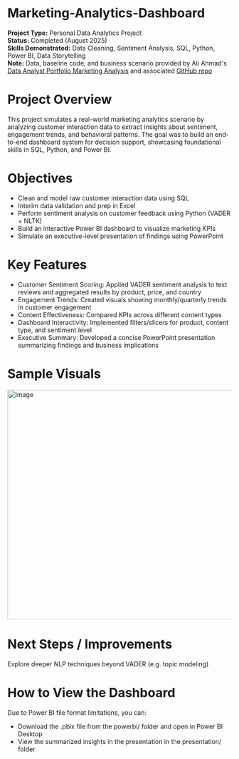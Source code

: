 # Marketing-Analytics-Dashboard
**Project Type:** Personal Data Analytics Project<br>
**Status:** Completed (August 2025)<br>
**Skills Demonstrated:** Data Cleaning, Sentiment Analysis, SQL, Python, Power BI, Data Storytelling<br>
**Note:** Data, baseline code, and business scenario provided by Ali Ahmad's [Data Analyst Portfolio Marketing Analysis](https://youtube.com/playlist?list=PLMfXakCUhXsHxNShtz2ucsR69RCJqMnnd&si=dEHRjT-v6vfXBWmh) and associated [GitHub repo](https://github.com/aliahmad-1987/DataAnalystPortfolioProject_PBI_SQL_Python_MarketingAnalytics/tree/main)

# Project Overview
This project simulates a real-world marketing analytics scenario by analyzing customer interaction data to extract insights about sentiment, engagement trends, and behavioral patterns. The goal was to build an end-to-end dashboard system for decision support, showcasing foundational skills in SQL, Python, and Power BI.

# Objectives

- Clean and model raw customer interaction data using SQL<br>
- Interim data validation and prep in Excel<br>
- Perform sentiment analysis on customer feedback using Python (VADER + NLTK)<br>
- Build an interactive Power BI dashboard to visualize marketing KPIs<br>
- Simulate an executive-level presentation of findings using PowerPoint

# Key Features
- Customer Sentiment Scoring: Applied VADER sentiment analysis to text reviews and aggregated results by product, price, and country<br>
- Engagement Trends: Created visuals showing monthly/quarterly trends in customer engagement<br>
- Content Effectiveness: Compared KPIs across different content types<br>
- Dashboard Interactivity: Implemented filters/slicers for product, content type, and sentiment level<br>
- Executive Summary: Developed a concise PowerPoint presentation summarizing findings and business implications<br>

# Sample Visuals
<img width="745" height="515" alt="image" src="https://github.com/user-attachments/assets/3c7ed21c-9483-4135-9744-70f4ba01be5e" />

# Next Steps / Improvements
Explore deeper NLP techniques beyond VADER (e.g. topic modeling)

# How to View the Dashboard
Due to Power BI file format limitations, you can:<br>
- Download the .pbix file from the powerbi/ folder and open in Power BI Desktop<br>
- View the summarized insights in the presentation in the presentation/ folder

